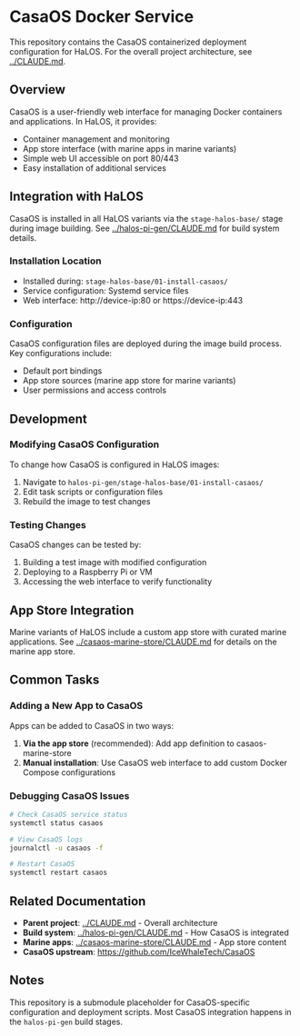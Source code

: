 # CasaOS Docker Service

This repository contains the CasaOS containerized deployment configuration for HaLOS. For the overall project architecture, see [../CLAUDE.md](../CLAUDE.md).

## Overview

CasaOS is a user-friendly web interface for managing Docker containers and applications. In HaLOS, it provides:
- Container management and monitoring
- App store interface (with marine apps in marine variants)
- Simple web UI accessible on port 80/443
- Easy installation of additional services

## Integration with HaLOS

CasaOS is installed in all HaLOS variants via the `stage-halos-base/` stage during image building. See [../halos-pi-gen/CLAUDE.md](../halos-pi-gen/CLAUDE.md) for build system details.

### Installation Location
- Installed during: `stage-halos-base/01-install-casaos/`
- Service configuration: Systemd service files
- Web interface: http://device-ip:80 or https://device-ip:443

### Configuration

CasaOS configuration files are deployed during the image build process. Key configurations include:
- Default port bindings
- App store sources (marine app store for marine variants)
- User permissions and access controls

## Development

### Modifying CasaOS Configuration

To change how CasaOS is configured in HaLOS images:

1. Navigate to `halos-pi-gen/stage-halos-base/01-install-casaos/`
2. Edit task scripts or configuration files
3. Rebuild the image to test changes

### Testing Changes

CasaOS changes can be tested by:
1. Building a test image with modified configuration
2. Deploying to a Raspberry Pi or VM
3. Accessing the web interface to verify functionality

## App Store Integration

Marine variants of HaLOS include a custom app store with curated marine applications. See [../casaos-marine-store/CLAUDE.md](../casaos-marine-store/CLAUDE.md) for details on the marine app store.

## Common Tasks

### Adding a New App to CasaOS

Apps can be added to CasaOS in two ways:

1. **Via the app store** (recommended): Add app definition to casaos-marine-store
2. **Manual installation**: Use CasaOS web interface to add custom Docker Compose configurations

### Debugging CasaOS Issues

```bash
# Check CasaOS service status
systemctl status casaos

# View CasaOS logs
journalctl -u casaos -f

# Restart CasaOS
systemctl restart casaos
```

## Related Documentation

- **Parent project**: [../CLAUDE.md](../CLAUDE.md) - Overall architecture
- **Build system**: [../halos-pi-gen/CLAUDE.md](../halos-pi-gen/CLAUDE.md) - How CasaOS is integrated
- **Marine apps**: [../casaos-marine-store/CLAUDE.md](../casaos-marine-store/CLAUDE.md) - App store content
- **CasaOS upstream**: https://github.com/IceWhaleTech/CasaOS

## Notes

This repository is a submodule placeholder for CasaOS-specific configuration and deployment scripts. Most CasaOS integration happens in the `halos-pi-gen` build stages.
